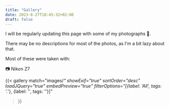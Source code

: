 ```yaml
---
title: "Gallery"
date: 2023-8-27T18:45:32+02:00
draft: false
---
```

I will be regularly updating this page with some of my photographs 🌌.

There may be no descriptions for most of the photos, as I'm a bit lazy about that.

Most of these were taken with:

📷 Nikon Z7


{{< gallery
    match="images/*"
    showExif="true"
    sortOrder="desc"
    loadJQuery="true"
    embedPreview="true"
    filterOptions="[{label: 'All', tags: '.*'}, {label: '', tags: ''}]"
>}}


